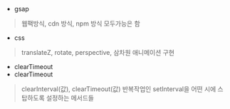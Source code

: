 + gsap
> 웹팩방식, cdn 방식, npm 방식 모두가능은 함

+ css
> translateZ, rotate, perspective, 삼차원 애니메이션 구현

+ clearTimeout
+ clearTimeout
> clearInterval(값), clearTimeout(값) 반복작업인 setInterval을 어떤 시에 스탑하도록 설정하는 메서드들


